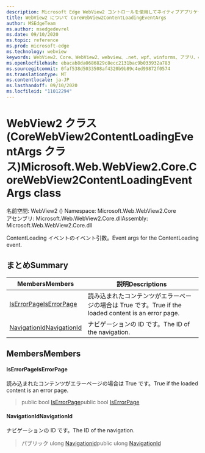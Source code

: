 ```yaml
---
description: Microsoft Edge WebView2 コントロールを使用してネイティブアプリケーションに web 技術 (HTML、CSS、JavaScript) を埋め込む
title: WebView2 について CoreWebView2ContentLoadingEventArgs
author: MSEdgeTeam
ms.author: msedgedevrel
ms.date: 09/10/2020
ms.topic: reference
ms.prod: microsoft-edge
ms.technology: webview
keywords: WebView2、Core、WebView2、webview、.net、wpf、winforms、アプリ、edge、CoreWebView2、CoreWebView2Controller、browser control、edge html、Microsoft の WebView2。 CoreWebView2ContentLoadingEventArgs。
ms.openlocfilehash: ebacab8da0686829c8ecc2131bac9b033932a783
ms.sourcegitcommit: 0faf538d5033508af4320b9b89c4ed99872f0574
ms.translationtype: MT
ms.contentlocale: ja-JP
ms.lasthandoff: 09/10/2020
ms.locfileid: "11012294"
---
```

# <span data-ttu-id="c7168-104">WebView2 クラス (CoreWebView2ContentLoadingEventArgs クラス)</span><span class="sxs-lookup"><span data-stu-id="c7168-104">Microsoft.Web.WebView2.Core.CoreWebView2ContentLoadingEventArgs class</span></span> 

<span data-ttu-id="c7168-105">名前空間: WebView2 () </span><span class="sxs-lookup"><span data-stu-id="c7168-105">Namespace: Microsoft.Web.WebView2.Core</span></span>\
<span data-ttu-id="c7168-106">アセンブリ: Microsoft.Web.WebView2.Core.dll</span><span class="sxs-lookup"><span data-stu-id="c7168-106">Assembly: Microsoft.Web.WebView2.Core.dll</span></span>

<span data-ttu-id="c7168-107">ContentLoading イベントのイベント引数。</span><span class="sxs-lookup"><span data-stu-id="c7168-107">Event args for the ContentLoading event.</span></span>

## <span data-ttu-id="c7168-108">まとめ</span><span class="sxs-lookup"><span data-stu-id="c7168-108">Summary</span></span>

 <span data-ttu-id="c7168-109">Members</span><span class="sxs-lookup"><span data-stu-id="c7168-109">Members</span></span>                        | <span data-ttu-id="c7168-110">説明</span><span class="sxs-lookup"><span data-stu-id="c7168-110">Descriptions</span></span>
--------------------------------|---------------------------------------------
[<span data-ttu-id="c7168-111">IsErrorPage</span><span class="sxs-lookup"><span data-stu-id="c7168-111">IsErrorPage</span></span>](#iserrorpage) | <span data-ttu-id="c7168-112">読み込まれたコンテンツがエラーページの場合は True です。</span><span class="sxs-lookup"><span data-stu-id="c7168-112">True if the loaded content is an error page.</span></span>
[<span data-ttu-id="c7168-113">NavigationId</span><span class="sxs-lookup"><span data-stu-id="c7168-113">NavigationId</span></span>](#navigationid) | <span data-ttu-id="c7168-114">ナビゲーションの ID です。</span><span class="sxs-lookup"><span data-stu-id="c7168-114">The ID of the navigation.</span></span>

## <span data-ttu-id="c7168-115">Members</span><span class="sxs-lookup"><span data-stu-id="c7168-115">Members</span></span>

#### <span data-ttu-id="c7168-116">IsErrorPage</span><span class="sxs-lookup"><span data-stu-id="c7168-116">IsErrorPage</span></span> 

<span data-ttu-id="c7168-117">読み込まれたコンテンツがエラーページの場合は True です。</span><span class="sxs-lookup"><span data-stu-id="c7168-117">True if the loaded content is an error page.</span></span>

> <span data-ttu-id="c7168-118">public bool [IsErrorPage](#iserrorpage)</span><span class="sxs-lookup"><span data-stu-id="c7168-118">public bool [IsErrorPage](#iserrorpage)</span></span>

#### <span data-ttu-id="c7168-119">NavigationId</span><span class="sxs-lookup"><span data-stu-id="c7168-119">NavigationId</span></span> 

<span data-ttu-id="c7168-120">ナビゲーションの ID です。</span><span class="sxs-lookup"><span data-stu-id="c7168-120">The ID of the navigation.</span></span>

> <span data-ttu-id="c7168-121">パブリック ulong [Navigationid](#navigationid)</span><span class="sxs-lookup"><span data-stu-id="c7168-121">public ulong [NavigationId](#navigationid)</span></span>

